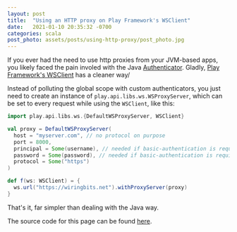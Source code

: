 ```yaml
---
layout: post
title:  "Using an HTTP proxy on Play Framework's WSClient"
date:   2021-01-10 20:35:32 -0700
categories: scala
post_photo: assets/posts/using-http-proxy/post_photo.jpg
---
```


If you ever had the need to use http proxies from your JVM-based apps, you likely faced the pain involed with the Java [Authenticator](https://docs.oracle.com/javase/8/docs/api/java/net/Authenticator.html). Gladly, [Play Framework's WSClient](https://www.playframework.com/documentation/2.8.x/ScalaWS) has a cleaner way/

Instead of polluting the global scope with custom authenticators, you just need to create an instance of `play.api.libs.ws.WSProxyServer`, which can be set to every request while using the `WSClient`, like this:

```scala
import play.api.libs.ws.{DefaultWSProxyServer, WSClient}

val proxy = DefaultWSProxyServer(
  host = "myserver.com", // no protocol on purpose
  port = 8000,
  principal = Some(username), // needed if basic-authentication is required
  password = Some(password), // needed if basic-authentication is required
  protocol = Some("https")
)

def f(ws: WSClient) = {
  ws.url("https://wiringbits.net").withProxyServer(proxy)
}
```

That's it, far simpler than dealing with the Java way.

The source code for this page can be found [here](https://github.com/wiringbits/wiringbits.github.io/blob/master/_posts/2021-01-10-using-an-http-proxy-on-playframework-wsclient.md).
